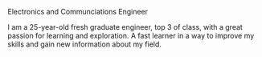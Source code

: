 Electronics and Communciations Engineer

I am a 25-year-old fresh graduate engineer, top 3 of class, with a great
passion for learning and exploration. A fast learner in a way to improve
my skills and gain new information about my field.
